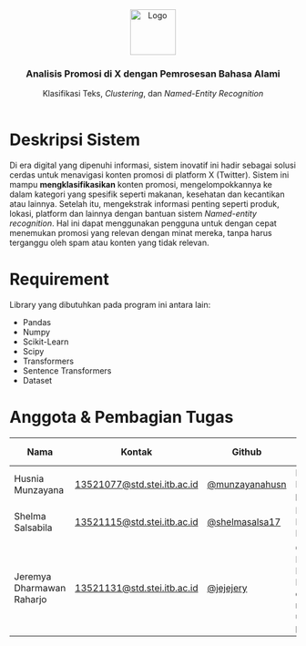 
<div align="center">
  <a href="https://github.com/jejejery/IF5153-Tugas-Besar-Analisis-Promo">
    <img src="https://static.vecteezy.com/system/resources/previews/042/148/611/non_2x/new-twitter-x-logo-twitter-icon-x-social-media-icon-free-png.png" alt="Logo" width="80" height="80">
  </a>
  <h3 align="center">Analisis Promosi di X dengan Pemrosesan Bahasa Alami </h3>

  <p align="center">
    Klasifikasi Teks, <i>Clustering</i>, dan <i>Named-Entity Recognition</i>
    <br />
    <br />
  </p>
</div>

# Deskripsi Sistem
Di era digital yang dipenuhi informasi, sistem inovatif ini hadir sebagai solusi cerdas untuk menavigasi konten promosi di platform X (Twitter). Sistem ini mampu **mengklasifikasikan** konten promosi, mengelompokkannya ke dalam kategori yang spesifik seperti makanan, kesehatan dan kecantikan atau lainnya. Setelah itu, mengekstrak informasi penting seperti produk, lokasi, platform dan lainnya dengan bantuan sistem *Named-entity recognition*. Hal ini dapat menggunakan pengguna untuk dengan cepat menemukan promosi yang relevan dengan minat mereka, tanpa harus terganggu oleh spam atau konten yang tidak relevan.

# Requirement
Library yang dibutuhkan pada program ini antara lain:
* Pandas
* Numpy
* Scikit-Learn
* Scipy
* Transformers
* Sentence Transformers
* Dataset


# Anggota & Pembagian Tugas

|Nama|Kontak|Github|Pembagian Tugas|
|----|-------|------|------|
|Husnia Munzayana | 13521077@std.stei.itb.ac.id|<a href="https://github.com/munzayanahusn">@munzayanahusn</a>| Klasifikasi Promo/Non-promo|
|Shelma Salsabila | 13521115@std.stei.itb.ac.id|<a href="https://www.github.com/shelmasalsa17">@shelmasalsa17</a>| Klasifikasi Kategori Promo|
|Jeremya Dharmawan Raharjo | 13521131@std.stei.itb.ac.id|<a href="https://www.github.com/jejejery">@jejejery</a>| Clustering Kategori Promo & Named-entity recognition untuk aspek promosi|

